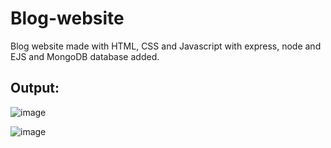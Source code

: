 # Blog-website
Blog website made with HTML, CSS and Javascript with express, node and EJS and MongoDB database added.


## Output:

![image](https://user-images.githubusercontent.com/69500819/209506504-2d2b4e0b-b0f4-4a59-b2f1-27a4fc88081e.png)


![image](https://user-images.githubusercontent.com/69500819/209506651-8b9cd6ee-12bd-4669-bb95-c136875542cb.png)



